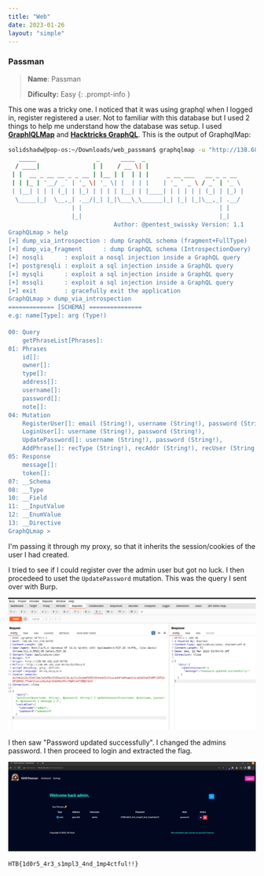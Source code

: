 ```yaml
---
title: "Web"
date: 2023-01-26
layout: "simple"
---
```


### Passman

> **Name**: Passman
> 
> **Dificulty:** Easy
{: .prompt-info }

This one was a tricky one. I noticed that it was using graphql when I logged in, register registered a user. Not to familiar with this database but I used 2 things to help me understand how the database was setup. I used **[GraphlQLMap](https://github.com/swisskyrepo/GraphQLmap)** and **[Hacktricks GraphQL](https://book.hacktricks.xyz/network-services-pentesting/pentesting-web/graphql)**. This is the output of GraphqlMap: 

```bash 
solidshadw@pop-os:~/Downloads/web_passman$ graphqlmap -u "http://138.68.162.218:30735/graphql" --proxy http://127.0.0.1:8080
   _____                 _      ____  _                            
  / ____|               | |    / __ \| |                           
 | |  __ _ __ __ _ _ __ | |__ | |  | | |     _ __ ___   __ _ _ __  
 | | |_ | '__/ _` | '_ \| '_ \| |  | | |    | '_ ` _ \ / _` | '_ \ 
 | |__| | | | (_| | |_) | | | | |__| | |____| | | | | | (_| | |_) |
  \_____|_|  \__,_| .__/|_| |_|\___\_\______|_| |_| |_|\__,_| .__/ 
                  | |                                       | |    
                  |_|                                       |_|    
                              Author: @pentest_swissky Version: 1.1 
GraphQLmap > help
[+] dump_via_introspection : dump GraphQL schema (fragment+FullType)
[+] dump_via_fragment      : dump GraphQL schema (IntrospectionQuery)
[+] nosqli      : exploit a nosql injection inside a GraphQL query
[+] postgresqli : exploit a sql injection inside a GraphQL query
[+] mysqli      : exploit a sql injection inside a GraphQL query
[+] mssqli      : exploit a sql injection inside a GraphQL query
[+] exit        : gracefully exit the application
GraphQLmap > dump_via_introspection
============= [SCHEMA] ===============
e.g: name[Type]: arg (Type!)

00: Query
	getPhraseList[Phrases]: 
01: Phrases
	id[]: 
	owner[]: 
	type[]: 
	address[]: 
	username[]: 
	password[]: 
	note[]: 
04: Mutation
	RegisterUser[]: email (String!), username (String!), password (String!), 
	LoginUser[]: username (String!), password (String!), 
	UpdatePassword[]: username (String!), password (String!), 
	AddPhrase[]: recType (String!), recAddr (String!), recUser (String!), recPass (String!), recNote (String!), 
05: Response
	message[]: 
	token[]: 
07: __Schema
08: __Type
10: __Field
11: __InputValue
12: __EnumValue
13: __Directive
GraphQLmap > 
```

I'm passing it through my proxy, so that it inherits the session/cookies of the user I had created.

I tried to see if I could register over the admin user but got no luck. I then procedeed to uset the `UpdatePassword` mutation. This was the query I sent over with Burp.

![image](/assets/img/20230321221336.png)

I then saw "Password updated successfully". I changed the admins password. I then proceed to login and extracted the flag.

![image2](/assets/img/20230321221449.png)

```bash
HTB{1d0r5_4r3_s1mpl3_4nd_1mp4ctful!!}
```